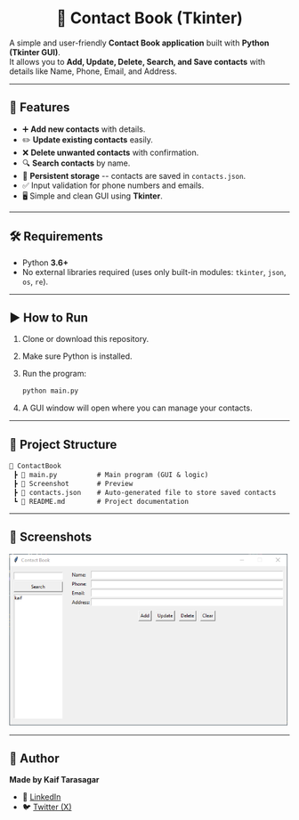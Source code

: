 <h1 align="center"> 📒 Contact Book (Tkinter) </h1>


A simple and user-friendly **Contact Book application** built with
**Python (Tkinter GUI)**.<br>
It allows you to **Add, Update, Delete, Search, and Save contacts** with
details like Name, Phone, Email, and Address.

------------------------------------------------------------------------

## 🚀 Features

-   ➕ **Add new contacts** with details.
-   ✏️ **Update existing contacts** easily.
-   ❌ **Delete unwanted contacts** with confirmation.
-   🔍 **Search contacts** by name.
-   💾 **Persistent storage** -- contacts are saved in `contacts.json`.
-   ✅ Input validation for phone numbers and emails.
-   🖥️ Simple and clean GUI using **Tkinter**.

------------------------------------------------------------------------

## 🛠️ Requirements

-   Python **3.6+**
-   No external libraries required (uses only built-in modules:
    `tkinter`, `json`, `os`, `re`).

------------------------------------------------------------------------

## ▶️ How to Run

1.  Clone or download this repository.

2.  Make sure Python is installed.

3.  Run the program:

    ``` bash
    python main.py
    ```

4.  A GUI window will open where you can manage your contacts.

------------------------------------------------------------------------

## 📂 Project Structure

    📁 ContactBook
     ┣ 📜 main.py          # Main program (GUI & logic)
     ┣ 📜 Screenshot       # Preview
     ┣ 📜 contacts.json    # Auto-generated file to store saved contacts
     ┗ 📜 README.md        # Project documentation

------------------------------------------------------------------------

## 📸 Screenshots


<img src="Screenshot.png" alt="Screenshot" width="500">

------------------------------------------------------------------------

## 👤 Author

**Made by Kaif Tarasagar**
- 🔗 [LinkedIn](https://www.linkedin.com/in/kaif-tarasgar-0b5425326/)
- 🐦 [Twitter (X)](https://x.com/Kaif_T_200)

